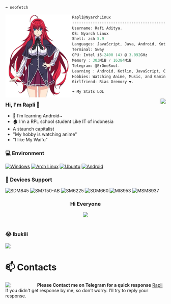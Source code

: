 ```zsh
➜ neofetch
```

<img align="left" src="img/Rias.png" width="210px"/> 

```csharp
Rapli@NyarchLinux
---------------------------------------------------
Username: Rafi Aditya.
OS: Nyarch Linux
Shell: zsh 5.9
Languages: JavaScript, Java, Android, Kotlin, Python
Terminal: Sway
CPU: Intel i5-2400 (4) @ 3.092GHz
Memory : 303MiB / 16384MiB
Telegram: @ErOneSoul.
Learning : Android, Kotlin, JavaScript, C, C++.
Hobbies: Watching Anime, Music, and Gaming.
Girlfriend: Rias Gremory ❤️.

```
```zsh
➜ My Stats LOL
```


<img align="right" src="https://github-readme-stats.vercel.app/api?username=RapliVx&theme=dracula&show_icons=true&hide_border=false&count_private=false" />


### Hi, I'm Rapli 👋 
- 🌱 I’m learning Android~
- 🏠 I'm a RPL school student Like IT of indonesia 
- A staunch capitalist
- "My hobby is watching anime"
- "I like My Waifu"

### 💻 Environment
[![Windows](https://img.shields.io/badge/Windows-00BBFF?style=flat-square&logo=Windows&logoColor=FFFFFF&labelColor=00BBFF)](https://www.microsoft.com/windows11)
[![Arch Linux](https://img.shields.io/badge/Arch%20Linux-008BFF?style=flat-square&logo=arch-linux&logoColor=FFFFFF&labelColor=008BFF)](https://archlinux.org)
[![Ubuntu](https://img.shields.io/badge/Ubuntu%2022.04.4-dd4814?style=flat-square&logo=ubuntu&logoColor=ffffff)](https://releases.ubuntu.com/21.04/)
[![Android](https://img.shields.io/badge/Android-00C000?style=flat-square&logo=android&logoColor=FFFFFF&labelColor=00C000)](https://www.android.com/android-14/)

### 📱 Devices Support
![SDM845](https://img.shields.io/badge/Xiaomi%20SDM845-ED9121?style=flat-square&logo=xiaomi&logoColor=FFFFFF&labelColor=ED9121)
![SM7150-AB](https://img.shields.io/badge/Xiaomi%20SM7150AB-ED9121?style=flat-square&logo=xiaomi&logoColor=FFFFFF&labelColor=ED9121)
![SM6225](https://img.shields.io/badge/Xiaomi%20SM6225-ED9121?style=flat-square&logo=xiaomi&logoColor=FFFFFF&labelColor=ED9121)
![SDM660](https://img.shields.io/badge/Xiaomi%20SDM660-ED9121?style=flat-square&logo=xiaomi&logoColor=FFFFFF&labelColor=ED9121)
![MI8953](https://img.shields.io/badge/Xiaomi%20MSM8953-ED9121?style=flat-square&logo=xiaomi&logoColor=FFFFFF&labelColor=ED9121)
![MSM8937](https://img.shields.io/badge/Xiaomi%20MSM8937-ED9121?style=flat-square&logo=xiaomi&logoColor=FFFFFF&labelColor=ED9121)

<div align="center"> 
    
### Hi Everyone
<img src=https://moe-counter.es3n1n.eu/get/@raplivx width="500px" />

</div>

<br>

### 😭 Ibukiii
<a>
<img align="center" width="800" src="https://github.com/user-attachments/assets/fc5d7093-2f4a-487b-ad02-c27edfface62">
<a/>

</div>

<br>

# **📫 Contacts**
<a>**Please Contact me on Telegram for a quick response** [Rapli](https://t.me/ErOneSoul)
<img align="left" width="100" src="https://github.com/user-attachments/assets/d34d2262-b22f-4ffd-8a3f-42ffcc2c1dcf">
If you didn't get response by me, so don't worry. I'll try to reply your response.
</a>
</div>

<br>
